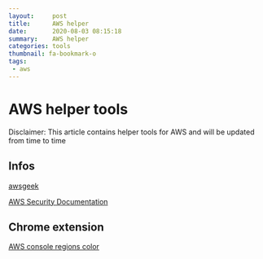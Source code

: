 ```yaml
---
layout:     post
title:      AWS helper
date:       2020-08-03 08:15:18
summary:    AWS helper
categories: tools
thumbnail: fa-bookmark-o
tags:
 - aws
---
```


# AWS helper tools

Disclaimer: This article contains helper tools for AWS and will be updated from time to time

## Infos

[awsgeek](https://www.awsgeek.com/)

[AWS Security Documentation](https://docs.aws.amazon.com/security/)

## Chrome extension

[AWS console regions color](https://chrome.google.com/webstore/detail/aws-console-regions-color/gfeaclafcmbiakopneapkbaiifnhbkng)




